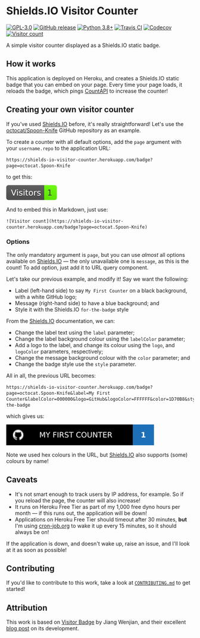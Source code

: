 # Shields.IO Visitor Counter

[![GPL-3.0](https://img.shields.io/github/license/ESKYoung/shields-io-visitor-counter?logo=GNU&logoColor=FFFFFF&style=flat-square)](https://github.com/ESKYoung/shields-io-visitor-counter/blob/main/LICENSE)
[![GitHub release](https://img.shields.io/github/v/release/ESKYoung/shields-io-visitor-counter?logo=GitHub&logoColor=FFFFFF&style=flat-square)](https://github.com/ESKYoung/shields-io-visitor-counter)
[![Python 3.8+](https://img.shields.io/badge/python-3.8+-3776AB?logo=Python&logoColor=FFFFFF&style=flat-square)](https://www.python.org/)
[![Travis CI](https://img.shields.io/travis/com/ESKYoung/shields-io-visitor-counter/main?logo=Travis%20CI&logoColor=FFFFFF&style=flat-square)](https://travis-ci.com/github/ESKYoung/shields-io-visitor-counter)
[![Codecov](https://img.shields.io/codecov/c/github/ESKYoung/shields-io-visitor-counter/main?logo=Codecov&logoColor=FFFFFF&style=flat-square)](https://codecov.io/gh/ESKYoung/shields-io-visitor-counter)
[![Visitor count](https://shields-io-visitor-counter.herokuapp.com/badge?page=ESKYoung.shields-io-visitor-counter&color=1D70B8&logo=GitHub&logoColor=FFFFFF&style=flat-square)](https://github.com/ESKYoung/shields-io-visitor-counter)

A simple visitor counter displayed as a Shields.IO static badge.

## How it works

This application is deployed on Heroku, and creates a Shields.IO static badge that you can embed on your page. Every
time your page loads, it reloads the badge, which pings [CountAPI][countapi] to increase the counter!

## Creating your own visitor counter

If you've used [Shields.IO][shields-io] before, it's really straightforward! Let's use the
[octocat/Spoon-Knife][spoon-knife] GitHub repository as an example.

To create a counter with all default options, add the `page` argument with your `username.repo` to the application URL:
```
https://shields-io-visitor-counter.herokuapp.com/badge?page=octocat.Spoon-Knife
```
to get this:

![Default counter](images/default_counter.svg)

And to embed this in Markdown, just use:

```
![Visitor count](https://shields-io-visitor-counter.herokuapp.com/badge?page=octocat.Spoon-Knife)
```

### Options

The only mandatory argument is `page`, but you can use _almost_ all options available on [Shields.IO][shields-io] — the
only unavailable one is `message`, as this is the count! To add option, just add it to URL query component.

Let's take our previous example, and modify it! Say we want the following:

- Label (left-hand side) to say `My First Counter` on a black background, with a white GitHub logo;
- Message (right-hand side) to have a blue background; and
- Style it with the Shields.IO `for-the-badge` style

From the [Shields.IO][shields-io] documentation, we can:

- Change the label text using the `label` parameter;
- Change the label background colour using the `labelColor` parameter;
- Add a logo to the label, and change its colour using the `logo`, and `logoColor` parameters, respectively;
- Change the message background colour with the `color` parameter; and
- Change the badge style use the `style` parameter.

All in all, the previous URL becomes:

```
https://shields-io-visitor-counter.herokuapp.com/badge?page=octocat.Spoon-Knife&label=My First Counter&labelColor=000000&logo=GitHub&logoColor=FFFFFF&color=1D70B8&style=for-the-badge
```
which gives us:

![Custom counter](images/custom_counter.svg)

Note we used hex colours in the URL, but [Shields.IO][shields-io] also supports (some) colours by name!


## Caveats

- It's not smart enough to track users by IP address, for example. So if you reload the page, the counter will also
  increase!
- It runs on Heroku Free Tier as part of my 1,000 free dyno hours per month — if this runs out, the application will be
  down!
- Applications on Heroku Free Tier should timeout after 30 minutes, **but** I'm using [cron-job.org][cron-job] to wake
  it up every 15 minutes, so it should always be on!

If the application is down, and doesn't wake up, raise an issue, and I'll look at it as soon as possible!

## Contributing

If you'd like to contribute to this work, take a look at [`CONTRIBUTING.md`](./CONTRIBUTING.md) to get started!

## Attribution

This work is based on [Visitor Badge][visitor-badge] by Jiang Wenjian, and their excellent
[blog post][blog] on its development.

[application]: https://shields-io-visitor-counter.herokuapp.com
[blog]: https://dev.to/jwenjian/the-story-of-visitor-badge-46mm
[countapi]: https://countapi.xyz/
[cron-job]: https://cron-job.org/
[shields-io]: https://shields.io/
[spoon-knife]: https://github.com/octocat/Spoon-Knife
[visitor-badge]: https://github.com/jwenjian/visitor-badge
